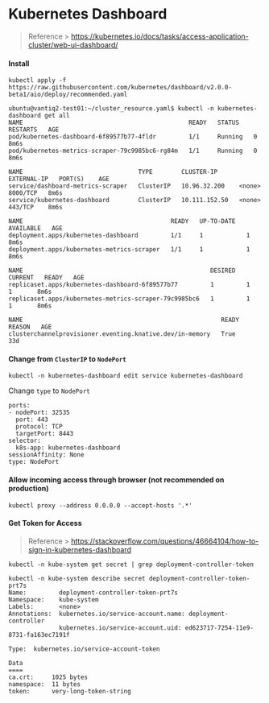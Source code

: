 # Kubernetes Dashboard

> Reference > https://kubernetes.io/docs/tasks/access-application-cluster/web-ui-dashboard/

#### Install

```
kubectl apply -f https://raw.githubusercontent.com/kubernetes/dashboard/v2.0.0-beta1/aio/deploy/recommended.yaml
```

```
ubuntu@vantiq2-test01:~/cluster_resource.yaml$ kubectl -n kubernetes-dashboard get all
NAME                                              READY   STATUS    RESTARTS   AGE
pod/kubernetes-dashboard-6f89577b77-4fldr         1/1     Running   0          8m6s
pod/kubernetes-metrics-scraper-79c9985bc6-rg84m   1/1     Running   0          8m6s

NAME                                TYPE        CLUSTER-IP      EXTERNAL-IP   PORT(S)    AGE
service/dashboard-metrics-scraper   ClusterIP   10.96.32.200    <none>        8000/TCP   8m6s
service/kubernetes-dashboard        ClusterIP   10.111.152.50   <none>        443/TCP    8m6s

NAME                                         READY   UP-TO-DATE   AVAILABLE   AGE
deployment.apps/kubernetes-dashboard         1/1     1            1           8m6s
deployment.apps/kubernetes-metrics-scraper   1/1     1            1           8m6s

NAME                                                    DESIRED   CURRENT   READY   AGE
replicaset.apps/kubernetes-dashboard-6f89577b77         1         1         1       8m6s
replicaset.apps/kubernetes-metrics-scraper-79c9985bc6   1         1         1       8m6s

NAME                                                       READY   REASON   AGE
clusterchannelprovisioner.eventing.knative.dev/in-memory   True             33d
```

#### Change from ```ClusterIP``` to ```NodePort```

```
kubectl -n kubernetes-dashboard edit service kubernetes-dashboard
```

Change ```type``` to ```NodePort```
```
ports:
- nodePort: 32535
  port: 443
  protocol: TCP
  targetPort: 8443
selector:
  k8s-app: kubernetes-dashboard
sessionAffinity: None
type: NodePort
```

#### Allow incoming access through browser (not recommended on production)

```
kubectl proxy --address 0.0.0.0 --accept-hosts '.*'
```

#### Get Token for Access

> Reference > https://stackoverflow.com/questions/46664104/how-to-sign-in-kubernetes-dashboard

```
kubectl -n kube-system get secret | grep deployment-controller-token
```

```
kubectl -n kube-system describe secret deployment-controller-token-prt7s
Name:         deployment-controller-token-prt7s
Namespace:    kube-system
Labels:       <none>
Annotations:  kubernetes.io/service-account.name: deployment-controller
              kubernetes.io/service-account.uid: ed623717-7254-11e9-8731-fa163ec7191f

Type:  kubernetes.io/service-account-token

Data
====
ca.crt:     1025 bytes
namespace:  11 bytes
token:      very-long-token-string
```
